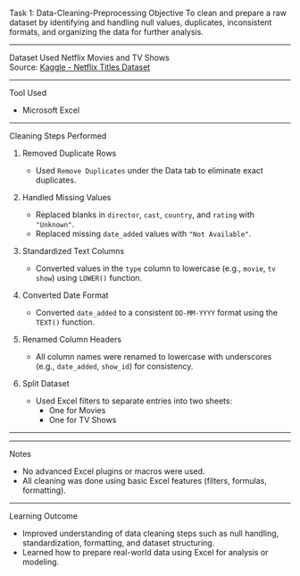 Task 1: Data-Cleaning-Preprocessing
Objective
To clean and prepare a raw dataset by identifying and handling null values, duplicates, inconsistent formats, and organizing the data for further analysis.

---

Dataset Used
Netflix Movies and TV Shows  
Source: [Kaggle - Netflix Titles Dataset](https://www.kaggle.com/datasets/shivamb/netflix-shows)

---

Tool Used
- Microsoft Excel

---

Cleaning Steps Performed

1. Removed Duplicate Rows
   - Used `Remove Duplicates` under the Data tab to eliminate exact duplicates.

2. Handled Missing Values
   - Replaced blanks in `director`, `cast`, `country`, and `rating` with `"Unknown"`.
   - Replaced missing `date_added` values with `"Not Available"`.

3. Standardized Text Columns
   - Converted values in the `type` column to lowercase (e.g., `movie`, `tv show`) using `LOWER()` function.

4. Converted Date Format
   - Converted `date_added` to a consistent `DD-MM-YYYY` format using the `TEXT()` function.

5. Renamed Column Headers
   - All column names were renamed to lowercase with underscores (e.g., `date_added`, `show_id`) for consistency.

6. Split Dataset
   - Used Excel filters to separate entries into two sheets:
     - One for Movies
     - One for TV Shows

---
---

Notes
- No advanced Excel plugins or macros were used.
- All cleaning was done using basic Excel features (filters, formulas, formatting).

---

Learning Outcome
- Improved understanding of data cleaning steps such as null handling, standardization, formatting, and dataset structuring.
- Learned how to prepare real-world data using Excel for analysis or modeling.

